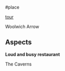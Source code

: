 #place

[tour](https://www.youtube.com/watch?v=MtduPjOq-ZU)

Woolwich Arrow

## Aspects

**Loud and busy restaurant**


The Caverns